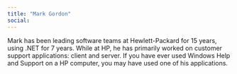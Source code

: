 ```yaml
---
title: "Mark Gordon"
social: 
---
```

Mark has been leading software teams at Hewlett-Packard for 15 years, using .NET for 7 years. While at HP, he has primarily worked on customer support applications: client and server. If you have ever used Windows Help and Support on a HP computer, you may have used one of his applications.
